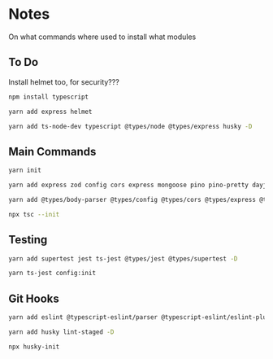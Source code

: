 # Notes

On what commands where used to install what modules

## To Do
Install helmet too, for security???

```bash
npm install typescript

yarn add express helmet

yarn add ts-node-dev typescript @types/node @types/express husky -D
```

## Main Commands
```bash
yarn init

yarn add express zod config cors express mongoose pino pino-pretty dayjs bcrypt jsonwebtoken lodash nanoid

yarn add @types/body-parser @types/config @types/cors @types/express @types/node @types/pino @types/bcrypt @types/jsonwebtoken @types/lodash @types/nanoid ts-node-dev typescript -D

npx tsc --init
```


## Testing
```bash
yarn add supertest jest ts-jest @types/jest @types/supertest -D

yarn ts-jest config:init
```

## Git Hooks
```bash
yarn add eslint @typescript-eslint/parser @typescript-eslint/eslint-plugin -D

yarn add husky lint-staged -D

npx husky-init
```